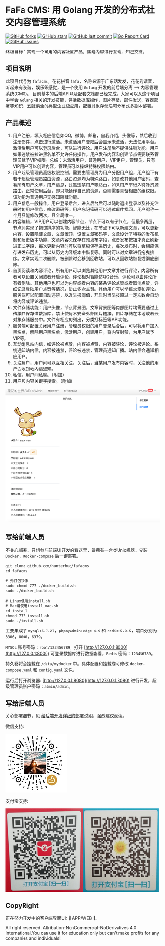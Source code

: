 # FaFa CMS: 用 Golang 开发的分布式社交内容管理系统

[![GitHub forks](https://img.shields.io/github/forks/hunterhug/fafacms.svg?style=social&label=Forks)](https://github.com/hunterhug/fafacms/network)
[![GitHub stars](https://img.shields.io/github/stars/hunterhug/fafacms.svg?style=social&label=Stars)](https://github.com/hunterhug/fafacms/stargazers)
[![GitHub last commit](https://img.shields.io/github/last-commit/hunterhug/fafacms.svg)](https://github.com/hunterhug/fafacms)
[![Go Report Card](https://goreportcard.com/badge/github.com/hunterhug/fafacms)](https://goreportcard.com/report/github.com/hunterhug/fafacms)
[![GitHub issues](https://img.shields.io/github/issues/hunterhug/fafacms.svg)](https://github.com/hunterhug/fafacms/issues)

终极目标：实现一个可用的内容社区产品，围绕内容进行互动，知己交流。

## 项目说明

此项目代号为 `fafacms`。花花拼音 `fafa`，名称来源于广东话发发，花花的谐音，听起来有诙谐，娱乐等感觉，是一个使用 `Golang` 开发的前后端分离 --> 内容管理系统(CMS)。
目前基本的后端API以及配套文档都已经完成，大家可以从这个项目中学会 `Golang` 相关的开发技能，包括数据库操作，图片存储，邮件发送，容器部署等知识，五脏俱全的典型企业级应用，配置对象存储后可分布式多副本部署。

## 产品概述

1. 用户注册，填入相应信息如QQ，微博，邮箱，自我介绍，头像等，然后收到注册邮件，点击进行激活。未激活用户登陆后会显示未激活，无法使用平台。激活后用户可以登录后台，可以进行评论。用户注册后不提供注销功能。用户如果违禁被拉进黑名单不允许任何操作。用户发布内容和创建节点需要联系管理员赋予VIP权限。总结：未激活用户，普通用户，VIP用户，管理员，只有VIP用户可以创建内容，管理员可以操纵特殊权限路由。
2. 用户超级管理员高级权限控制，需要由管理员为用户分配用户组，用户组下有若干超级管理员路由资源，路由资源均为特殊路由，如更改其他用户密码，查看所有用户文章，用户信息，拉黑违禁用户等路由，如果用户不进入特殊资源路由，正常使用后台，即只能操作自己的资源，否则需要具备相应的组权限。该功能为普通用户无感知隐藏功能。
3. 用户信息一般操作，用户登录后台，进入后台后可以随时退出登录以及补充注册时的用户信息，修改密码等。用户忘记密码可以通过邮件找回。用户昵称一个月只能修改两次，且全局唯一。
4. 内容编辑，VIP用户可以创建内容节点，节点下可以有子节点，但最多两层，节点间实现了拖曳排序的功能，智能无比，在节点下可以新建文章，可以更新内容，设置隐藏文章，文章置顶，设置文章密码等，文章设计了特殊的发布机制和历史版本功能，文章内容先保存在预发布字段，点击发布按钮才真正刷新进正式字段，每次更新内容时可以将草稿保存进历史，每次发布时，会相应保存进发布历史，可以从历史内容版本中恢复等。同时可以对文章进行拖曳排序。文章实现二次删除，被删除时会移到回收站，可以从回收站恢复或彻底删除。
5. 首页阅读和内容评论，所有用户可以浏览其他用户文章并进行评论，内容所有者可以设置关闭或者开启评论，评论相对智能仿QQ音乐，评论可以由评论所有者删除。其他用户也可以为内容或者内容的某条评论点赞或者取消点赞，详细记录登陆用户点赞等情况，防止多次点赞。其他用户可以举报文章和评论。服务端可以配置自动违禁，以及举报阈值，开启时当举报超过一定次数会自动将内容或评论违禁。
6. 文件存储功能：用户头像，节点背景图，文章背景图等内部图片均需要通过上传接口保存进数据库，禁止使用不安全外部图片链接，图片存储在本地或者云对象存储服务中。文件有相应的列出，分类打标签等API功能。
7. 服务端可配置关闭用户注册，管理员权限的用户登录后台后，可以将用户加入黑名单，解除用户黑名单，激活用户，创建用户，将内容封禁，为用户赋予VIP等。
8. 互动消息站内信，如评论被点赞，内容被点赞，内容被评论，评论被评论。系统通知站内信，内容被违禁，评论被违禁，管理员通知广播。站内信会通知相应用户。
9. 关注用户，用户间可以互相关注，关注后，当某用户发布内容时，关注他的用户会收到站内信通知。
10. 私信，用户间私聊。（附加）
11. 用户和内容关键字搜索。（附加）

![](./docs/web1.png)

## 写给前端人员

不关心部署，只想参与前端UI开发的看这里，请拥有一台类Unix机器，安装 `Docker`，`Docker-compose` 后一键部署。

```
git clone github.com/hunterhug/fafacms
cd fafacms

# 先打包镜像
sudo chmod 777 ./docker_build.sh
sudo ./docker_build.sh

# Linux使用install.sh
# Mac请使用install_mac.sh
cd install
chmod 777 install.sh
sudo ./install.sh
```

主要集成了 `mysql:5.7.27`，`phpmyadmin:edge-4.9` 和 `redis:5.0.5`，端口分别为 `3306`，`8000`，`6379`，

`MYSQL` 账号密码：`root/123456789`，打开 [http://127.0.0.1:8000](http://127.0.0.1:8000) 可登录数据库进行数据查看，`Redis` 密码：`123456789`。

持久卷将会挂载在 `/data/mydocker` 中。具体配置和挂载卷可修改 `docker-compose.yaml` 和 `config.yaml` 文件。

运行后打开浏览器: [http://127.0.0.1:8080](http://127.0.0.1:8080) 进行开发，超级管理员账户密码：`admin/admin`。 

## 写给后端人员

关心部署细节，见 [给后端开发详细的部署说明](/install/README.md)，强烈建议阅读。

微信支持:

![](./docs/support/weixin.jpg)

支付宝支持:

![](./docs/support/alipay.png)

## CopyRight

正在努力开发中的客户端界面UI: 💐 [APP/WEB](https://github.com/hunterhug/fafafront) 💐。

All right reserved. Attribution-NonCommercial-NoDerivatives 4.0 International.You can use it for education only but can't make profits for any companies and individuals!
